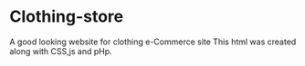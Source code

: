 # Clothing-store
A good looking website for clothing e-Commerce site
This html was created along with CSS,js and pHp.
